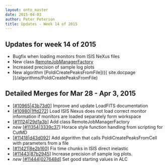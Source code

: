 ```yaml
---
layout: onto_master
date: 2015-04-03
author: Peter Peterson
title: Updates - Week 14 of 2015
---
```

Updates for week 14 of 2015
---------------------------
* Bugfix when loading monitors from ISIS NeXus files
* New class [RemoteJobManagerFactory](https://github.com/mantidproject/mantid/blob/master/Code/Mantid/Framework/API/src/RemoteJobManagerFactory.cpp)
* Increased precision of sample log plots
* New algorithm [PoldiCreatePeaksFromFile]({{ site.docpage }}/algorithms/PoldiCreatePeaksFromFile)

Detailed Merges for Mar 28 - Apr 3, 2015
----------------------------------------
* \[[#10965](http://trac.mantidproject.org/mantid/ticket/10965)\|[43b73d0](https://github.com/mantidproject/mantid/commit/43b73d0330fad09aeb2d9020dcaa71fa9b4d52d0)\] Improve and update LoadFITS documentation
* \[[#10980](http://trac.mantidproject.org/mantid/ticket/10980)\|[1ffd272](https://github.com/mantidproject/mantid/commit/1ffd2722641a7d2fc2f4bfbb380443ab196388b6)\] Load ISIS Nexus does not load correct monitor information if monitors are loaded separately form workspace
* \[[#11124](http://trac.mantidproject.org/mantid/ticket/11124)\|[29d1a3b](https://github.com/mantidproject/mantid/commit/29d1a3b284775a11d7f0c6745d1f11eb02fbac8c)\] Add class RemoteJobManagerFactory
* *new* \[[#11354](http://trac.mantidproject.org/mantid/ticket/11354)\|[3339c37](https://github.com/mantidproject/mantid/commit/3339c377dff094abf0d6fb6b43cef4d88b5f869d)\] Horace style function handling from scripting for CutMD
* \[[#11418](http://trac.mantidproject.org/mantid/ticket/11418)\|[d43d092](https://github.com/mantidproject/mantid/commit/d43d09240fa83ae9375f97ab71b949df25521249)\] Add algorithm that calls PoldiCreatePeaksFromCell with parameters from a file
* \[[#11421](http://trac.mantidproject.org/mantid/ticket/11421)\|[8e2b160](https://github.com/mantidproject/mantid/commit/8e2b160c7983e9ece7f7a67c0a793b99eb8e6be3)\] Fix time chunks in ISIS direct inelastic
* \[[#11443](http://trac.mantidproject.org/mantid/ticket/11443)\|[87b2945](https://github.com/mantidproject/mantid/commit/87b2945db403a6bf173b5a256d05c3b76211509c)\] Increase precision of sample log plots.
* *new* \[[#11444](http://trac.mantidproject.org/mantid/ticket/11444)\|[027648d](https://github.com/mantidproject/mantid/commit/027648d2ffa1660ca784a69effcb5288d6c8c895)\] Set good starting values in ALC

